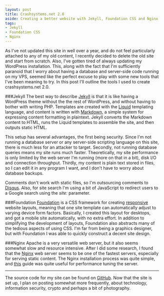 ```yaml
---
layout: post
title: Crashsystems.net 2.0
aside: Creating a better website with Jekyll, Foundation CSS and Nginx
tags:
- Jekyll
- Foundation CSS
- Nginx
---
```


As I've not updated this site in well over a year, and do not feel particularly attached to any of my old content, I recently decided to delete the old site and start from scratch. Also, I've gotten tired of always updating my WordPress installation. This, along with the fact that I'm sufficiently paranoid that I worry about having a database and server-side code running on my VPS, seemed like the perfect excuse to play with some new tools that I've been meaning to try. In this post I'll outline the tools I used to create crashsystems.net 2.0.

###Jekyll
The best way to describe [Jekyll](http://jekyllrb.com/) is that it is like having a WordPress theme without the the rest of WordPress, and without having to bother with writing PHP. Templates are created with the [Liquid](http://liquidmarkup.org/) templating language, and content is written with [Markdown](http://daringfireball.net/projects/markdown/), a simple system for expressing content formatting in plaintext. Jekyll converts the Markdown content to HTML, runs the Liquid templates to assemble the site, and then outputs static HTML.

This setup has several advantages, the first being security. Since I'm not running a database server or any server-side scripting language on this site, there is much less for an attacker to target. Secondly, not running database queries means my site runs much faster. Theoretically, my site performance is only limited by the web server I'm running (more on that in a bit), disk I/O and connection throughput. Thirdly, my content is plain text stored in files, so I can edit it in any program I want, and I don't have to worry about database backups.

Comments don't work with static files, so I'm outsourcing comments to [Disqus](http://disqus.com/). Also, for site search I'm using a bit of JavaScript to redirect users to a Google search using the _site:_ parameter.

###Foundation
[Foundation](http://localhost:4000/2012/02/25/new_website/) is a CSS framework for creating [responsive](http://www.alistapart.com/articles/responsive-web-design/) website layouts, meaning that one site template can automatically adjust to varying device form factors. Basically, I created this layout for desktops, and got a mobile site automatically, with no extra effort. In addition to simplifying the development of layouts, Foundation also abstracts many of the tedious aspects of using CSS. I'm far from being a graphics designer, but with Foundation I was able to quickly construct a decent site design.

###Nginx
Apache is a very versatile web server, but it also seems somewhat slow and resource intensive. After I did some research, I found that the [Nginx](http://wiki.nginx.org/Main) web server seems to be one of the fastest servers, especially for serving static content. The Nginx installation process was quite simple, and [this](http://blog.martinfjordvald.com/2011/04/optimizing-nginx-for-high-traffic-loads/) guide was quite useful for performance tuning the server.

---

The source code for my site can be found on [GitHub](https://github.com/crashsystems/crashsystems.net). Now that the site is set up, I plan on posting somewhat more frequently, about technology, information security, crypto and perhaps a bit of photography.